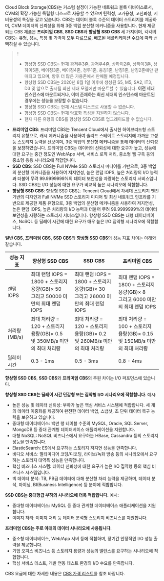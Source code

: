 Cloud Block Storage(CBS)는 커스텀 설정이 가능한 네트워크 블록 디바이스로서, CVM의 확장 가능한 독립형 디스크로 사용할 수 있으며 탄력성, 고가용성, 고신뢰성, 저비용성의 특징을 갖고 있습니다. CBS는 데이터 블록 수준의 데이터 스토리지를 제공하며, CVM 데이터의 신뢰성을 위해 3중 백업 분산형 메커니즘을 사용합니다. 현재 제공되는 CBS 제품은 **프리미엄 CBS**, **SSD CBS**와 **향상형 SSD CBS** 세 가지이며, 각각의 CBS는 유형, 성능, 특징 및 가격이 모두 다르므로, 배포된 애플리케이션 수요에 따라 선택하실 수 있습니다.

>!
>-  향상형 SSD CBS는 현재 광저우3존, 광저우4존, 상하이2존, 상하이3존, 상하이5존, 베이징3존, 베이징4존, 청두1존, 충칭1존, 난징1존, 난징2존에만 판매되고 있으며, 향후 더 많은 가용존에서 판매될 예정입니다.
>- 향상형 SSD CBS는 2020년 8월 1일 이후에 생성된 S5, M5, SA2, IT3, D3 및 앞으로 출시될 최신 세대 모델에만 마운트할 수 있습니다. **이전 세대 인스턴스에 마운트되거나, 이미 존재하는 최신 세대의 인스턴스에 마운트된 경우에는 성능을 보장할 수 없습니다**.
>- 향상형 SSD CBS는 현재 시스템 디스크로 사용할 수 없습니다.
>- 향상형 SSD CBS는 현재 암호화 특성을 지원하지 않습니다.
>- 현재 다른 유형의 CBS를 향상형 SSD CBS로 업그레이드할 수 없습니다.

- **프리미엄 CBS**: 프리미엄 CBS는 Tencent Cloud에서 출시한 하이브리드형 스토리지 유형으로, 캐시 메커니즘을 사용하여 솔리드 스테이트 스토리지에 가까운 고성능 스토리지 능력을 선보이며, 3중 백업의 분산형 메커니즘을 통해 데이터의 신뢰성을 보장하였습니다. 프리미엄 CBS는 데이터의 신뢰성에 대한 요구가 높고, 성능에 대한 요구는 중간 정도인 Web/App 서버, 서비스 로직 처리, 중소형 웹 구축 등의 중소형 응용 시나리오에 적합합니다.
- **SSD CBS**: SSD CBS는 Full NVMe SSD 스토리지 미디어를 기반으로, 3중 백업의 분산형 메커니즘을 사용하여 저지연성, 높은 랜덤 IOPS, 높은 처리량의 I/O 능력과 더불어 무려 99.9999999%의 데이터 보안성을 자랑하는 스토리지 서비스입니다. SSD CBS는 I/O 성능에 대한 요구가 비교적 높은 시나리오에 적합합니다.
- **향상형 SSD CBS**: 향상형 SSD CBS는 Tencent Cloud에서 차세대 스토리지 엔진 기반의 디자인과 Full NVMe SSD 스토리지 미디어 및 최신 네트워크 인프라를 기반으로 제공한 제품 유형으로, 3중 백업의 분산형 메커니즘을 사용하여 저지연성, 높은 랜덤 IOPS, 높은 처리량의 I/O 능력과 더불어 무려 99.9999999%의 데이터 보안성을 자랑하는 스토리지 서비스입니다. 향상형 SSD CBS는 대형 데이터베이스, NoSQL 등 딜레이 시간에 대한 요구가 매우 높은 I/O 집약형 시나리오에 적합합니다.


**일반 CBS**, **프리미엄 CBS**, **SSD CBS**와 **향상형 SSD CBS**의 성능 지표 차이는 아래와 같습니다.

|        성능 지표       |               향상형 SSD CBS            |SSD CBS                                                    | 프리미엄 CBS                                                 | 
| -------------- | ------------------------------|------------------------------ | ------------------------------------------------------------ | 
| 랜덤 IOPS      | 최대 랜덤 IOPS = 1800 + 스토리지 용량(GB)× 50<br/>그리고 50000 미만의 최대 랜덤 IOPS | 최대 랜덤 IOPS = 1800 + 스토리지 용량(GB)× 30<br/>그리고 26000 미만의 최대 랜덤 IOPS | 최대 랜덤 IOPS = 1800 + 스토리지 용량(GB)× 8<br>그리고 6000 미만의 최대 랜덤 IOPS |
| 처리량(MB/s) | 최대 처리량 = 120 + 스토리지 용량(GB)× 0.5<br/>및 350MB/s 미만의 최대 처리량 | 최대 처리량 = 120 + 스토리지 용량(GB)× 0.2<br/>및 260MB/s 미만의 최대 처리량 | 최대 처리량 = 100 + 스토리지 용량(GB)× 0.15<br>및 150MB/s 미만의 최대 처리량 |
| 딜레이 시간| 0.3 - 1ms|0.5 - 3ms| 0.8 - 4ms| 

**향상형 SSD CBS**, **SSD CBS**와 **프리미엄 CBS**의 주된 차이는 I/O 퍼포먼스에 있습니다.

**향상형 SSD CBS는 딜레이 시간 민감형 또는 집약형 I/O 시나리오에 적합합니다**. 예시:
- 높은 성능 및 데이터 신뢰성: 부하가 높은 핵심 서비스 시스템에 적합합니다. 세 개의 데이터 이중화를 제공하여 완전한 데이터 백업, 스냅샷, 초 단위 데이터 복구 능력을 보유하고 있습니다.
- 중대형 데이터베이스: 백만 행 테이블 수준의 MySQL, Oracle, SQL Server, MongoDB 등 중대 관계형 데이터베이스 애플리케이션을 지원합니다.
- 대형 NoSQL: NoSQL 비즈니스에서 요구하는 HBase, Cassandra 등의 스토리지 성능을 만족합니다.
- ElasticSearch: ES에서 요구하는 스토리지 저지연 성능을 만족합니다.
- 비디오 서비스: 멀티미디어 코딩/디코딩, 라이브/녹화 방송 등의 시나리오에서 요구하는 스토리지 대역폭 성능을 만족합니다.
- 핵심 비즈니스 시스템: 데이터 신뢰성에 대한 요구가 높은 I/O 집약형 등의 핵심 비즈니스 시스템입니다.
- 빅 데이터 분석: TB, PB급 데이터에 대해 분산형 처리 능력을 제공하며, 데이터 분석, 마이닝, BI(Business Intelligence) 등 분야에 적합합니다.

**SSD CBS는 중대형급 부하의 시나리오에 더욱 적합합니다**. 예시:
- 중대형 데이터베이스: MySQL 등 중대 관계형 데이터베이스 애플리케이션을 지원합니다.
- 이미지 처리: 이미지 처리 등 데이터 분석형 스토리지 비즈니스를 지원합니다.

**프리미엄 CBS는 주로 아래의 데이터 시나리오에 사용됩니다**.
- 중소형 데이터베이스, Web/App 서버 등에 적합하며, 장기간 안정적인 I/O 성능 출력을 제공합니다.
- 기업 오피스 비즈니스 등 스토리지 용량과 성능의 밸런스를 요구하는 시나리오에 적합합니다.
- 핵심 서비스 테스트, 개발 연동 테스트 환경의 I/O 수요를 만족합니다.
  

CBS 요금에 대한 자세한 내용은 [CBS 가격 리스트](https://intl.cloud.tencent.com/document/product/362/2413)를 참조 바랍니다.
